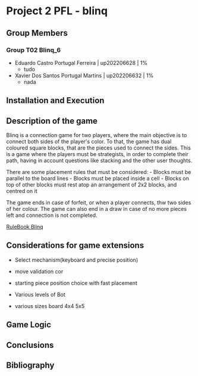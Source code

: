 # Project 2 PFL - blinq 

## Group Members

### Group T02 Blinq_6

- Eduardo Castro Portugal Ferreira | up202206628 | 1%
    - tudo
- Xavier Dos Santos Portugal Martins | up202206632 | 1%
    - nada

## Installation and Execution

## Description of the game

Blinq is a connection game for two players, where the main objective is to connect both sides of the player's color. To that, the game has dual coloured square blocks, that are the pieces used to connect the sides. This is a game where the players must be strategists, in order to complete their path, having in account questions like stacking and the other user thoughts.

There are some placement rules that must be considered:
    - Blocks must be parallel to the board lines
    - Blocks must be placed inside a cell
    - Blocks on top of other blocks must rest atop an arrangement of 2x2 blocks, and centred on it

The game ends in case of forfeit, or when a player connects, thw two sides of her colour. The game can also end in a draw in case of no more pieces left and connection is not completed.

[RuleBook Blinq](https://nestorgames.com/rulebooks/BLINQ_A5_EN.pdf)


## Considerations for game extensions

- Select mechanism(keyboard and precise position)

- move validation cor

- starting piece position choice with fast placement

- Various levels of Bot

- various sizes board 4x4 5x5

## Game Logic


## Conclusions

## Bibliography

